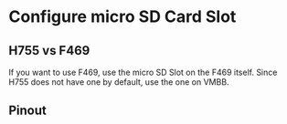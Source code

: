 # Configure micro SD Card Slot

## H755 vs F469

If you want to use F469, use the micro SD Slot on the F469 itself.
Since H755 does not have one by default, use the one on VMBB.

## Pinout